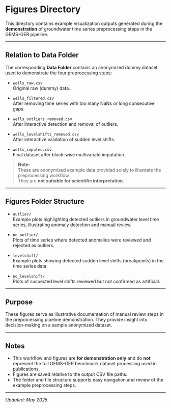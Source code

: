 # Figures Directory

This directory contains example visualization outputs generated during the **demonstration** of groundwater time series preprocessing steps in the GEMS-GER pipeline.

---

## Relation to Data Folder

The corresponding **Data Folder** contains an anonymized dummy dataset used to demonstrate the four preprocessing steps:

- `wells_raw.csv`  
  Original raw (dummy) data.

- `wells_filtered.csv`  
  After removing time series with too many NaNs or long consecutive gaps.

- `wells_outliers_removed.csv`  
  After interactive detection and removal of outliers.

- `wells_levelshifts_removed.csv`  
  After interactive validation of sudden level shifts.

- `wells_imputed.csv`  
  Final dataset after block-wise multivariate imputation.

> **Note:**  
> These are anonymized example data provided solely to illustrate the preprocessing workflow.  
> They are **not suitable for scientific interpretation**.

---

## Figures Folder Structure

- `outlier/`  
  Example plots highlighting detected outliers in groundwater level time series, illustrating anomaly detection and manual review.

- `no_outlier/`  
  Plots of time series where detected anomalies were reviewed and rejected as outliers.

- `levelshift/`  
  Example plots showing detected sudden level shifts (breakpoints) in the time series data.

- `no_levelshift/`  
  Plots of suspected level shifts reviewed but not confirmed as artificial.

---

## Purpose

These figures serve as illustrative documentation of manual review steps in the preprocessing pipeline demonstration. They provide insight into decision-making on a sample anonymized dataset.

---

## Notes

- This workflow and figures are **for demonstration only** and do **not** represent the full GEMS-GER benchmark dataset processing used in publications.
- Figures are saved relative to the output CSV file paths.
- The folder and file structure supports easy navigation and review of the example preprocessing steps.

---

*Updated: May 2025*
